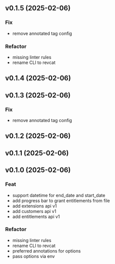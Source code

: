 ## v0.1.5 (2025-02-06)

### Fix

- remove annotated tag config

### Refactor

- missing linter rules
- rename CLI to revcat

## v0.1.4 (2025-02-06)

## v0.1.3 (2025-02-06)

### Fix

- remove annotated tag config

## v0.1.2 (2025-02-06)

## v0.1.1 (2025-02-06)

## v0.1.0 (2025-02-06)

### Feat

- support datetime for end_date and start_date
- add progress bar to grant entitlements from file
- add extensions api v1
- add customers api v1
- add entitlements api v1

### Refactor

- missing linter rules
- rename CLI to revcat
- preferred annotations for options
- pass options via env
